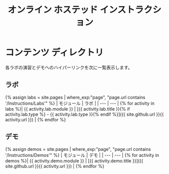 ﻿---
title: オンライン ホステッド インストラクション
permalink: index.html
layout: home
---

# コンテンツ ディレクトリ

各ラボの演習とデモへのハイパーリンクを次に一覧表示します。

## ラボ

{% assign labs = site.pages | where_exp:"page", "page.url contains '/Instructions/Labs'" %}
| モジュール | ラボ |
| --- | --- | 
{% for activity in labs  %}| {{ activity.lab.module }} | [{{ activity.lab.title }}{% if activity.lab.type %} - {{ activity.lab.type }}{% endif %}]({{ site.github.url }}{{ activity.url }}) |
{% endfor %}

## デモ

{% assign demos = site.pages | where_exp:"page", "page.url contains '/Instructions/Demos'" %}
| モジュール | デモ |
| --- | --- | 
{% for activity in demos  %}| {{ activity.demo.module }} | [{{ activity.demo.title }}]({{ site.github.url }}{{ activity.url }}) |
{% endfor %}
